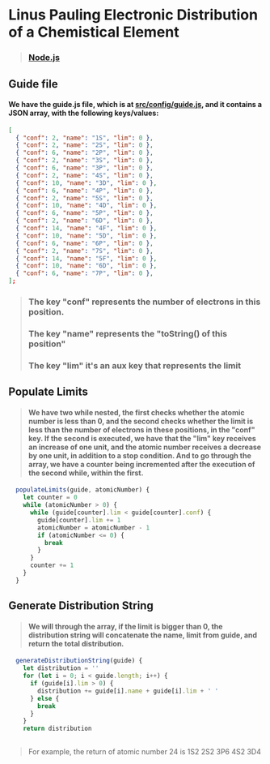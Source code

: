 # Linus Pauling Electronic Distribution of a Chemistical Element 
> ### [Node.js](https://nodejs.org/en/)

##  Guide file
#### We have the guide.js file, which is at [src/config/guide.js](https://github.com/NicolasLopes7/linus-pauling-electronic-distribution/blob/master/src/config/guide.js), and it contains a JSON array, with the following keys/values: 
```json
[
  { "conf": 2, "name": "1S", "lim": 0 },
  { "conf": 2, "name": "2S", "lim": 0 },
  { "conf": 6, "name": "2P", "lim": 0 },
  { "conf": 2, "name": "3S", "lim": 0 },
  { "conf": 6, "name": "3P", "lim": 0 },
  { "conf": 2, "name": "4S", "lim": 0 },
  { "conf": 10, "name": "3D", "lim": 0 },
  { "conf": 6, "name": "4P", "lim": 0 },
  { "conf": 2, "name": "5S", "lim": 0 },
  { "conf": 10, "name": "4D", "lim": 0 },
  { "conf": 6, "name": "5P", "lim": 0 },
  { "conf": 2, "name": "6D", "lim": 0 },
  { "conf": 14, "name": "4F", "lim": 0 },
  { "conf": 10, "name": "5D", "lim": 0 },
  { "conf": 6, "name": "6P", "lim": 0 },
  { "conf": 2, "name": "7S", "lim": 0 },
  { "conf": 14, "name": "5F", "lim": 0 },
  { "conf": 10, "name": "6D", "lim": 0 },
  { "conf": 6, "name": "7P", "lim": 0 },
];
```
> ### The key "conf" represents the number of electrons in this position.
> ### The key "name" represents the "toString() of this position"
> ### The key "lim" it's an aux key that represents the limit

## Populate Limits
>#### We have two while nested, the first checks whether the atomic number is less than 0, and the second checks whether the limit is less than the number of electrons in these positions, in the "conf" key. If the second is executed, we have that the "lim" key receives an increase of one unit, and the atomic number receives a decrease by one unit, in addition to a stop condition. And to go through the array, we have a counter being incremented after the execution of the second while, within the first.
```javascript
  populateLimits(guide, atomicNumber) {
    let counter = 0
    while (atomicNumber > 0) {
      while (guide[counter].lim < guide[counter].conf) {
        guide[counter].lim += 1
        atomicNumber = atomicNumber - 1
        if (atomicNumber <= 0) {
          break
        }
      }
      counter += 1
    }
  }
```
## Generate Distribution String
>#### We will through the array, if the limit is bigger than 0, the distribution string will concatenate the name, limit from guide, and return the total distribution. 
```javascript
  generateDistributionString(guide) {
    let distribution = ''
    for (let i = 0; i < guide.length; i++) {
      if (guide[i].lim > 0) {
        distribution += guide[i].name + guide[i].lim + ' '
      } else {
        break
      }
    }
    return distribution
  
  ```
  > For example, the return of atomic number 24 is 1S2 2S2 3P6 4S2 3D4 